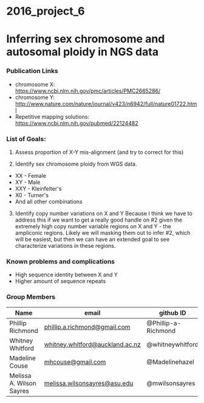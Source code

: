 # 2016_project_6

# Inferring sex chromosome and autosomal ploidy in NGS data


### Publication  Links
- chromosome X: https://www.ncbi.nlm.nih.gov/pmc/articles/PMC2665286/
- chromosome Y: http://www.nature.com/nature/journal/v423/n6942/full/nature01722.html
- Repetitive mapping solutions: https://www.ncbi.nlm.nih.gov/pubmed/22124482


### List of Goals:
1. Assess proportion of X-Y mis-alignment (and try to correct for this)

2. Identify sex chromosome ploidy from WGS data. 
  + XX - Female
  + XY - Male
  + XXY - Kleinfelter's
  + X0 - Turner's
  + And all other combinations
  
3. Identify copy number variations on X and Y
Because I think we have to address this if we want to get a really good handle on #2 given the extremely high copy number variable regions on X and Y - the ampliconic regions. Likely we will masking them out to infer #2, which will be easiest, but then we can have an extended goal to see characterize variations in these regions.



### Known problems and complications
- High sequence identity between X and Y
- Higher amount of sequence repeats





### Group Members
Name | email | github ID
--- | --- |  --- 
Phillip Richmond | phillip.a.richmond@gmail.com | @Phillip-a-Richmond  
Whitney Whitford | whitney.whitford@auckland.ac.nz | @whitneywhitford
Madeline Couse| mhcouse@gmail.com | @Madelinehazel
Melissa A. Wilson Sayres | melissa.wilsonsayres@asu.edu | @mwilsonsayres
